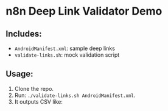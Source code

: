 # n8n Deep Link Validator Demo

## Includes:
- `AndroidManifest.xml`: sample deep links
- `validate-links.sh`: mock validation script

## Usage:
1. Clone the repo.
2. Run: `./validate-links.sh AndroidManifest.xml`.
3. It outputs CSV like:
